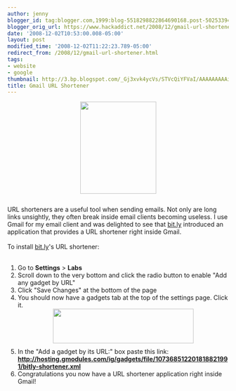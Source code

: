 ```yaml
---
author: jenny
blogger_id: tag:blogger.com,1999:blog-5518298822864690168.post-5025339423261403473
blogger_orig_url: https://www.hackaddict.net/2008/12/gmail-url-shortener.html
date: '2008-12-02T10:53:00.008-05:00'
layout: post
modified_time: '2008-12-02T11:22:23.789-05:00'
redirect_from: /2008/12/gmail-url-shortener.html
tags:
- website
- google
thumbnail: http://3.bp.blogspot.com/_Gj3xvk4ycVs/STVcQiYFVaI/AAAAAAAAAiA/nxakFxeck78/s72-c/2008-12-02_1103.png
title: Gmail URL Shortener
---
```


<a onblur="try {parent.deselectBloggerImageGracefully();} catch(e) {}" href="http://3.bp.blogspot.com/_Gj3xvk4ycVs/STVcQiYFVaI/AAAAAAAAAiA/nxakFxeck78/s1600-h/2008-12-02_1103.png"><img style="margin: 0px auto 10px; display: block; text-align: center; cursor: pointer; width: 173px; height: 210px;" src="http://3.bp.blogspot.com/_Gj3xvk4ycVs/STVcQiYFVaI/AAAAAAAAAiA/nxakFxeck78/s320/2008-12-02_1103.png" alt="" id="BLOGGER_PHOTO_ID_5275223977709884834" border="0" /></a><br />URL shorteners are a useful tool when sending emails.  Not only are long links unsightly, they often break inside email clients becoming useless.  I use Gmail for my email client and was delighted to see that <a href="http://www.bit.ly/">bit.ly</a> introduced an application that provides a URL shortener right inside Gmail.<br /><br />To install <a href="http://www.bit.ly/">bit.ly</a>'s URL shortener:<br /><br /><ol><li>Go to <b>Settings</b> &gt; <b>Labs</b></li><li>Scroll down to the very bottom and click the radio button to enable "<span class="jwjW1c">Add any gadget by URL"</span></li><li><span class="jwjW1c">Click "Save Changes" at the bottom of the page<br /></span></li><li><span class="jwjW1c">You should now have a gadgets tab at the top of the settings page.  Click it.</span><a onblur="try {parent.deselectBloggerImageGracefully();} catch(e) {}" href="http://4.bp.blogspot.com/_Gj3xvk4ycVs/STVb6Et8HGI/AAAAAAAAAh4/UACtY8BKPd0/s1600-h/2008-12-02_1057.png"><img style="margin: 0px auto 10px; display: block; text-align: center; cursor: pointer; width: 320px; height: 79px;" src="http://4.bp.blogspot.com/_Gj3xvk4ycVs/STVb6Et8HGI/AAAAAAAAAh4/UACtY8BKPd0/s320/2008-12-02_1057.png" alt="" id="BLOGGER_PHOTO_ID_5275223591791369314" border="0" /></a></li><li><span class="jwjW1c">In the <span style="font-size:100%;">"</span></span><span style="font-size:100%;">Add a gadget by its URL:" box</span> paste this link: <br/><span class="jwjW1c"><b>http://hosting.gmodules.com/ig/gadgets/file/107368512201818821991/bitly-shortener.xml</b></span><br/></li><li><span class="jwjW1c">Congratulations you now have a URL shortener application right inside Gmail!<br /></span></li></ol>